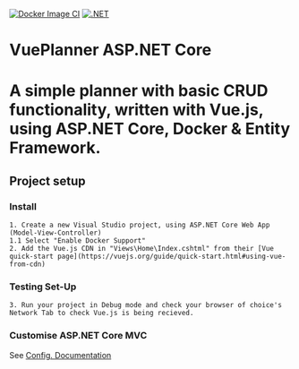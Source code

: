 [![Docker Image CI](https://github.com/phillipsOG/VuePlanner-ASP.NET-Core/actions/workflows/docker-image.yml/badge.svg)](https://github.com/phillipsOG/VuePlanner-ASP.NET-Core/actions/workflows/docker-image.yml)
[![.NET](https://github.com/phillipsOG/VuePlanner-ASP.NET-Core/actions/workflows/dotnet.yml/badge.svg)](https://github.com/phillipsOG/VuePlanner-ASP.NET-Core/actions/workflows/dotnet.yml)
# VuePlanner ASP.NET Core
# A simple planner with basic CRUD functionality, written with Vue.js, using ASP.NET Core, Docker & Entity Framework.
## Project setup
### Install
```
1. Create a new Visual Studio project, using ASP.NET Core Web App (Model-View-Controller)
1.1 Select "Enable Docker Support"
2. Add the Vue.js CDN in "Views\Home\Index.cshtml" from their [Vue quick-start page](https://vuejs.org/guide/quick-start.html#using-vue-from-cdn)
```
### Testing Set-Up
```
3. Run your project in Debug mode and check your browser of choice's Network Tab to check Vue.js is being recieved.
```
### Customise ASP.NET Core MVC 
See [Config. Documentation](https://learn.microsoft.com/en-us/aspnet/core/mvc/views/overview?view=aspnetcore-6.0)
